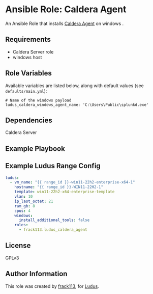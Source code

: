 # Ansible Role: Caldera Agent

An Ansible Role that installs [Caldera Agent](https://caldera.mitre.org/) on windows .


## Requirements

- Caldera Server role
- windows host

## Role Variables

Available variables are listed below, along with default values (see `defaults/main.yml`):

    # Name of the windows payload
    ludus_caldera_windows_agent_name: 'C:\Users\Public\splunkd.exe'


## Dependencies

Caldera Server

## Example Playbook


## Example Ludus Range Config

```yaml
ludus:
  - vm_name: "{{ range_id }}-win11-22h2-enterprise-x64-1"
    hostname: "{{ range_id }}-WIN11-22H2-1"
    template: win11-22h2-x64-enterprise-template
    vlan: 10
    ip_last_octet: 21
    ram_gb: 8
    cpus: 4
    windows:
      install_additional_tools: false
    roles:
      - frack113.ludus_caldera_agent
```

## License

[//]: # (If you change the License type, be sure to change the actual LICENSE file as well)
GPLv3

## Author Information

This role was created by [frack113](https://github.com/frack113), for [Ludus](https://ludus.cloud/).

